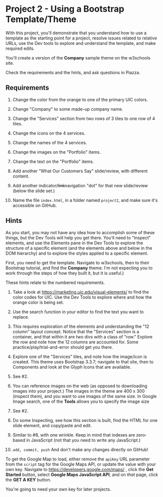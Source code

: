 # Project 2 - Using a Bootstrap Template/Theme

With this project, you'll demonstrate that you understand how to use a template as the starting point for a project, resolve issues related to relative URLs, use the Dev tools to explore and understand the template, and make required edits.  

You'll create a version of the __Company__ sample theme on the w3schools site.  

Check the requirements and the hints, and ask questions in Piazza.

## Requirements

1. Change the color from the orange to one of the primary UIC colors. 

2. Change "Company" to some made-up company name.

3. Change the "Services" section from two rows of 3 tiles to one row of 4 tiles.

4. Change the icons on the 4 services.

5. Change the names of the 4 services.

6. Change the images on the "Portfolio" items.

7. Change the text on the "Portfolio" items.

8. Add another "What Our Customers Say" slide/review, with different content.

9. Add another indicator/~~link~~navigation "dot" for that new slide/review (below the slide set.)

10. Name the file `index.html`, in a folder named `project2`, and make sure it's accessible on GitHub.


## Hints

As you start, you may not have any idea how to accomplish some of these things, but the Dev Tools will help you get there.  You'll need to "Inspect" elements, and use the Elements pane in the Dev Tools to explore the structure of a specific element (and the elements above and below in the DOM hierarchy) and to explore the styles applied to a specific element.

First, you need to get the template.  Navigate to w3schools, then to their Bootstrap tutorial, and find the __Company__ theme.  I'm not expecting you to work through the steps of how they built it, but it is useful.)

These hints relate to the numbered requirements.

1. Take a look at https://marketing.uic.edu/visual-elements/ to find the color codes for UIC.  Use the Dev Tools to explore where and how the orange color is being set.

2. Use the search function in your editor to find the text you want to replace.

3. This requires exploration of the elements and understanding the "12 column" layout concept.  Notice that the "Services" section is a container, and that within it are two divs with a class of "row."  Explore the row and note how the 12 columns are accounted for.  Some practice/play/trial-and-error should get you there.

4. Explore one of the "Services" tiles, and note how the image/icon is created.  This theme uses Bootstrap 3.3.7; navigate to that site, then to Components and look at the Glyph Icons that are available. 

5. See #2.

6. You can reference images on the web (as opposed to downloading images into your project.)  The images in the theme are 400 x 300  (inspect them), and you want to use images of the same size.  In Google Image search, one of the __Tools__ allows you to specify the image size 

7. See #2.

8. Do some Inspecting, see how this section is built, find the HTML for one slide element, and copy/paste and edit.

9. Similar to #8, with one wrinkle.  Keep in mind that indexes are zero-based in JavaScript (not that you need to write any JavaScript.)

10. ` add, commit, push `  And don't make any changes directly on GitHub!

To get the Google Map to load, either remove the `apiKey` URL parameter from the `script` tag for the Google Maps API, or update the value with your own key.   Navigate to https://developers.google.com/maps/ , click the __Get Started__ button, select __Google Maps JavaScript API__, and on _that_ page, click the __GET A KEY__ button.  

You're going to need your own key for later projects.


